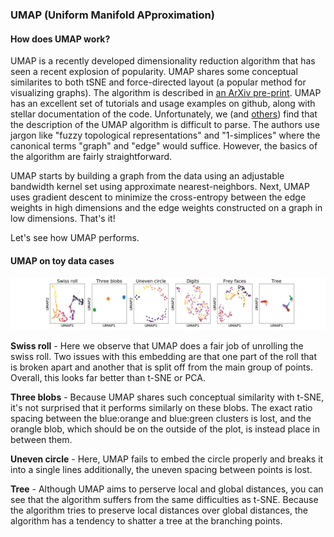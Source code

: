 ### UMAP (Uniform Manifold APproximation)

#### How does UMAP work?

UMAP is a recently developed dimensionality reduction algorithm that has seen a recent explosion of popularity. UMAP shares some conceptual similarites to both tSNE and force-directed layout (a popular method for visualizing graphs). The algorithm is described in [an ArXiv pre-print](https://arxiv.org/abs/1802.03426). UMAP has an excellent set of tutorials and usage examples on github, along with stellar documentation of the code. Unfortunately, we (and [others](https://www.math.upenn.edu/~jhansen/2018/05/04/UMAP/)) find that the description of the UMAP algorithm is difficult to parse. The authors use jargon like "fuzzy topological representations" and "1-simplices" where the canonical terms "graph" and "edge" would suffice. However, the basics of the algorithm are fairly straightforward.

UMAP starts by building a graph from the data using an adjustable bandwidth kernel set using approximate nearest-neighbors. Next, UMAP uses gradient descent to minimize the cross-entropy between the edge weights in high dimensions and the edge weights constructed on a graph in low dimensions. That's it!

Let's see how UMAP performs.

#### UMAP on toy data cases

![UMAP on toy data](img/toy_data.UMAP.png)

**Swiss roll** - Here we observe that UMAP does a fair job of unrolling the swiss roll. Two issues with this embedding are that one part of the roll that is broken apart and another that is split off from the main group of points. Overall, this looks far better than t-SNE or PCA.

**Three blobs** - Because UMAP shares such conceptual similarity with t-SNE, it's not surprised that it performs similarly on these blobs. The exact ratio spacing between the blue:orange and blue:green clusters is lost, and the orangle blob, which should be on the outside of the plot, is instead place in between them. 

**Uneven circle** - Here, UMAP fails to embed the circle properly and breaks it into a single lines additionally, the uneven spacing between points is lost.


**Tree** - Although UMAP aims to perserve local and global distances, you can see that the algorithm suffers from the same difficulties as t-SNE. Because the algorithm tries to preserve local distances over global distances, the algorithm has a tendency to shatter a tree at the branching points.

